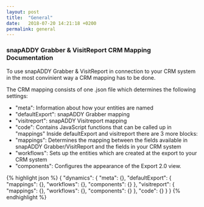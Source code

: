 ```yaml
---
layout: post
title:  "General"
date:   2018-07-20 14:21:18 +0200
permalink: general
---
```


### snapADDY Grabber & VisitReport CRM Mapping Documentation
To use snapADDY Grabber & VisitReport in connection to your CRM system in the most convinient way a CRM mapping has to be done.

The CRM mapping consists of one .json file which determines the following settings:
- "meta": Information about how your entities are named
- "defaultExport": snapADDY Grabber mapping
- "visitreport": snapADDY Visitreport mapping
- "code": Contains JavaScript functions that can be called up in "mappings"
Inside defaultExport and visitreport there are 3 more blocks:
- "mappings": Determines the mapping between the fields available in snapADDY Grabber/VisitReport and the fields in your CRM system
- "workflows": Sets up the entities which are created at the export to your CRM system
- "components": Configures the appearance of the Export 2.0 view. 

{% highlight json %}
{
    "dynamics": {
        "meta": {},
        "defaultExport": {
            "mappings": {},
            "workflows": {},
            "components": {}
        },
        "visitreport": {
            "mappings": {},
            "workflows": {},
            "components": {}
        },
        "code": {}
    }
}
{% endhighlight %}
